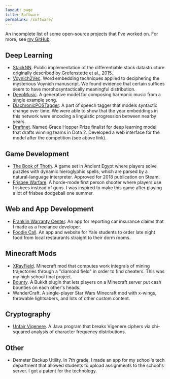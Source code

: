 ```yaml
---
layout: page
title: Software
permalink: /software/
---
```


An incomplete list of some open-source projects that I've worked on. For more, see [my GitHub](https://github.com/viking-sudo-rm/).

## Deep Learning
* [StackNN](https://github.com/viking-sudo-rm/StackNN). Public implementation of the differentiable stack datastructure originally described by Grefenstette et al., 2015.
* [Voynich2Vec](https://github.com/viking-sudo-rm/voynich2vec). Word embedding techniques applied to deciphering the mysterious Voynich manuscript. We found evidence that certain suffices seem to have morphosyntactically meaningful distribution.
* [DeepMusic](https://github.com/jweinstein2/DeepMusic). A generative model for composing harmonic music from a single example song.
* [DiachronicPOSTagger](https://github.com/viking-sudo-rm/DiachronicPOSTagger). A part of speech tagger that models syntactic change over time. We were able to show that the year embeddings in this network were encoding a linguistic progression between nearby years.
* [Draftnet](http://draftnet.herokuapp.com/). Named Grace Hopper Prize finalist for deep learning model that drafts winning teams in Dota 2. Developed a web interface for the model after the competition (see above link).

## Game Development
* [The Book of Thoth](http://snorridev.github.io/thoth/). A game set in Ancient Egypt where players solve puzzles with dynamic hieroglyphic spells, which are parsed by a natural-language interpreter. Approved for 2018 publication on Steam.
* [Frisbee Warfare](https://www.facebook.com/Frisbee-Mayhem-fShargle-Warfare-409693082412612). A horde-mode first person shooter where players use frisbees instead of guns. I was inspired to make this game after playing a lot of frisbee dodgeball one summer.

## Web and App Development
* [Franklin Warranty Center](https://itunes.apple.com/us/app/franklin-warranty-center/id1320465677?mt=8). An app for reporting car insurance claims that I made as a freelance developer.
* [Foodie Call](https://itunes.apple.com/nz/app/yale-foodie-call/id1229515342?mt=8). An app and website for Yale students to order late night food from local restaurants straight to their dorm rooms.

## Minecraft Mods
* [XRayField](https://drive.google.com/file/d/0B1BOOAECXTDoWGliaWF0dE9xSUk/view). Minecraft mod that computes work integrals of mining trajectories through a "diamond field" in order to find cheaters. This was my high school final project.
* [Bounty](https://dev.bukkit.org/projects/bounty-snorri). A Bukkit plugin that lets players on a Minecraft server put cash bounties on each other's heads.
* WanderCraft. A single-player Star Wars Minecraft mod with x-wings, throwable lightsabers, and lots of other custom content.

## Cryptography
* [Unfair Vigenere](https://github.com/viking-sudo-rm/UnfairVigenere). A Java program that breaks Vigenere ciphers via chi-squared analysis of character frequency distributions.

## Other
* Demeter Backup Utility. In 7th grade, I made an app for my school's tech department that allowed students to upload assignments to the school's server. I got a patent for the technology.
